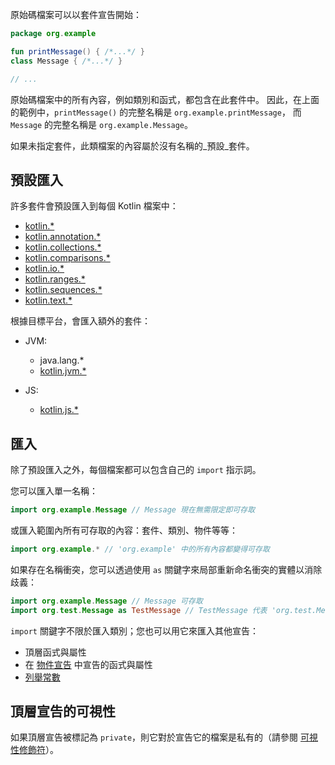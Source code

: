 [//]: # (title: 套件與匯入)

原始碼檔案可以以套件宣告開始：

```kotlin
package org.example

fun printMessage() { /*...*/ }
class Message { /*...*/ }

// ...
```

原始碼檔案中的所有內容，例如類別和函式，都包含在此套件中。
因此，在上面的範例中，`printMessage()` 的完整名稱是 `org.example.printMessage`，
而 `Message` 的完整名稱是 `org.example.Message`。

如果未指定套件，此類檔案的內容屬於沒有名稱的_預設_套件。

## 預設匯入

許多套件會預設匯入到每個 Kotlin 檔案中：

- [kotlin.*](https://kotlinlang.org/api/latest/jvm/stdlib/kotlin/index.html)
- [kotlin.annotation.*](https://kotlinlang.org/api/latest/jvm/stdlib/kotlin.annotation/index.html)
- [kotlin.collections.*](https://kotlinlang.org/api/latest/jvm/stdlib/kotlin.collections/index.html)
- [kotlin.comparisons.*](https://kotlinlang.org/api/latest/jvm/stdlib/kotlin.comparisons/index.html)
- [kotlin.io.*](https://kotlinlang.org/api/latest/jvm/stdlib/kotlin.io/index.html)
- [kotlin.ranges.*](https://kotlinlang.org/api/latest/jvm/stdlib/kotlin.ranges/index.html)
- [kotlin.sequences.*](https://kotlinlang.org/api/latest/jvm/stdlib/kotlin.sequences/index.html)
- [kotlin.text.*](https://kotlinlang.org/api/latest/jvm/stdlib/kotlin.text/index.html)

根據目標平台，會匯入額外的套件：

- JVM:
  - java.lang.*
  - [kotlin.jvm.*](https://kotlinlang.org/api/latest/jvm/stdlib/kotlin.jvm/index.html)

- JS:
  - [kotlin.js.*](https://kotlinlang.org/api/latest/jvm/stdlib/kotlin.js/index.html)

## 匯入

除了預設匯入之外，每個檔案都可以包含自己的 `import` 指示詞。

您可以匯入單一名稱：

```kotlin
import org.example.Message // Message 現在無需限定即可存取
```

或匯入範圍內所有可存取的內容：套件、類別、物件等等：

```kotlin
import org.example.* // 'org.example' 中的所有內容都變得可存取
```

如果存在名稱衝突，您可以透過使用 `as` 關鍵字來局部重新命名衝突的實體以消除歧義：

```kotlin
import org.example.Message // Message 可存取
import org.test.Message as TestMessage // TestMessage 代表 'org.test.Message'
```

`import` 關鍵字不限於匯入類別；您也可以用它來匯入其他宣告：

  * 頂層函式與屬性
  * 在 [物件宣告](object-declarations.md#object-declarations-overview) 中宣告的函式與屬性
  * [列舉常數](enum-classes.md)

## 頂層宣告的可視性

如果頂層宣告被標記為 `private`，則它對於宣告它的檔案是私有的（請參閱 [可視性修飾符](visibility-modifiers.md)）。